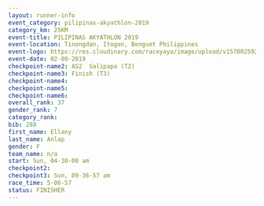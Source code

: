 ```yaml
---
layout: runner-info 
event_category: pilipinas-akyathlon-2019 
category_km: 25KM 
event-title: PILIPINAS AKYATHLON 2019 
event-location: Tinongdan, Itogon, Benguet Philippines 
event-logo: https://res.cloudinary.com/raceyaya/image/upload/v1570025921/logo/akyathlon_jsxiv8.jpg 
event-date: 02-09-2019 
checkpoint-name2: AS2  Salipapa (T2) 
checkpoint-name3: Finish (T3) 
checkpoint-name4: 
checkpoint-name5: 
checkpoint-name6: 
overall_rank: 37
gender_rank: 7
category_rank: 
bib: 288
first_name: Ellany
last_name: Anlap
gender: F
team_name: n/a
start: Sun, 04-30-00 am
checkpoint2: 
checkpoint3: Sun, 09-36-57 am
race_time: 5-06-57
status: FINISHER
---
```

